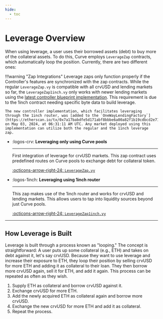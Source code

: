 ```yaml
---
hide:
  - toc
---
```



<h1>Leverage Overview</h1>


When using leverage, a user uses their borrowed assets (debt) to buy more of the collateral assets. To do this, Curve employs `LeverageZap` contracts, which automatically loop the position. Currently, there are two different ones:

!!!warning "Zap Integrations"
    Leverage zaps only function properly if the Controller's features are synchronized with the zap contracts. While the regular `LeverageZap.vy` is compatible with all crvUSD and lending markets so far, the `LeverageZap1inch.vy` only works with newer lending markets using the [latest controller blueprint implementation](https://etherscan.io/address/0x4c5d4F542765B66154B2E789abd8E69ed4504112). This requirement is due to the 1inch contract needing specific byte data to build leverage. 
    
    The new controller implementation, which facilitates leveraging through the 1inch router, was [added to the `OneWayLendingFactory`](https://etherscan.io/tx/0x7a17babdfe5d171abf8bbbe6a00a82f1b19cdbcd2e71b93ccbe93cd1002635fe) on May 03, 2024, at 06:31:11 AM UTC. Any market deployed using this implementation can utilize both the regular and the 1inch leverage zap.





<div class="grid cards" markdown>

-   :logos-crv: **Leveraging only using Curve pools**

    ---

    First integration of leverage for crvUSD markets. This zap contract uses predefined routes on Curve pools to exchange debt for collateral token.

    [:octicons-arrow-right-24: `LeverageZap.vy`](./LeverageZap.md)

-   :logos-1inch: **Leveraging using 1inch router**

    ---

    This zap makes use of the 1inch router and works for crvUSD and lending markets. This allows users to tap into liquidity sources beyond just Curve pools.

    [:octicons-arrow-right-24: `LeverageZap1inch.vy`](./LeverageZap1inch.md)

</div>


---


## **How Leverage is Built**

Leverage is built through a process known as "looping." The concept is straightforward: A user puts up some collateral (e.g., ETH) and takes on debt against it, let's say crvUSD. Because they want to use leverage and increase their exposure to ETH, they loop their position by selling crvUSD for more ETH and adding it as collateral to their loan. They then borrow more crvUSD again, sell it for ETH, and add it again. This process can be repeated as often as they wish.

1. Supply ETH as collateral and borrow crvUSD against it.
2. Exchange crvUSD for more ETH.
3. Add the newly acquired ETH as collateral again and borrow more crvUSD.
4. Exchange the new crvUSD for more ETH and add it as collateral.
5. Repeat the process.
